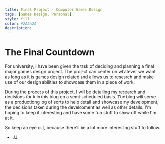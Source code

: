 ```yaml
---
title: Final Project - Computer Games Design
tags: [Games Design, Personal]
style: fill
color: #2A2A2A
description: 
---
```


The Final Countdown
=============

For university, I have been given the task of deciding and planning a final major games design project. The project can center on whatever we want as long as it is games design related and allows us to research and make use of our design abilities to showcase them in a piece of work.

During the process of this project, I will be detailing my research and decisions for it in this blog on a semi-scheduled basis. The blog will serve as a productiong log of sorts to help detail and showcase my development, the decisions taken during the development as well as other details. I'm hoping to keep it interesting and have some fun stuff to show off while I'm at it.

So keep an eye out, because there'll be a lot more interesting stuff to follow.

- JJ